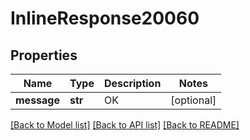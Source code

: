 # InlineResponse20060

## Properties
Name | Type | Description | Notes
------------ | ------------- | ------------- | -------------
**message** | **str** | OK | [optional] 

[[Back to Model list]](../README.md#documentation-for-models) [[Back to API list]](../README.md#documentation-for-api-endpoints) [[Back to README]](../README.md)

